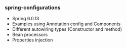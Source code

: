 ### spring-configurations
- Spring 6.0.13 
- Examples using Annotation config and Components
- Different autowiring types (Constructor and method)
- Bean processors
- Properties injection